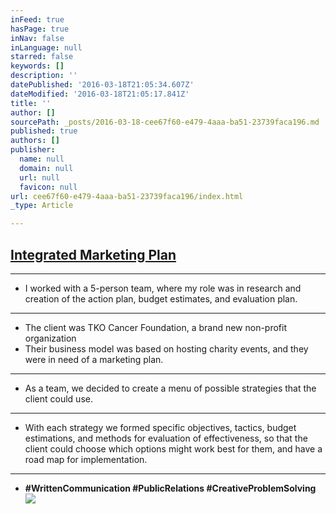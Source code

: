 ```yaml
---
inFeed: true
hasPage: true
inNav: false
inLanguage: null
starred: false
keywords: []
description: ''
datePublished: '2016-03-18T21:05:34.607Z'
dateModified: '2016-03-18T21:05:17.841Z'
title: ''
author: []
sourcePath: _posts/2016-03-18-cee67f60-e479-4aaa-ba51-23739faca196.md
published: true
authors: []
publisher:
  name: null
  domain: null
  url: null
  favicon: null
url: cee67f60-e479-4aaa-ba51-23739faca196/index.html
_type: Article

---
```

## [Integrated Marketing Plan][0]

****

* I worked with a 5-person team, where my role was in research and creation of the action plan, budget estimates, and evaluation plan.

****

* The client was TKO Cancer Foundation, a brand new non-profit organization 
* Their business model was based on hosting charity events, and they were in need of a marketing plan.

****

* As a team, we decided to create a menu of possible strategies that the client could use. 

****

* With each strategy we formed specific objectives, tactics, budget estimations, and methods for evaluation of effectiveness, so that the client could choose which options might work best for them, and have a road map for implementation.

****

* **\#WrittenCommunication \#PublicRelations \#CreativeProblemSolving**
![](https://the-grid-user-content.s3-us-west-2.amazonaws.com/d8b7d121-353e-4918-ba0c-98fbe8432513.jpg)

[0]: https://drive.google.com/file/d/0B_3Bn2B5HlnMcEhzRDkwbVpoNHM/view?usp=sharing